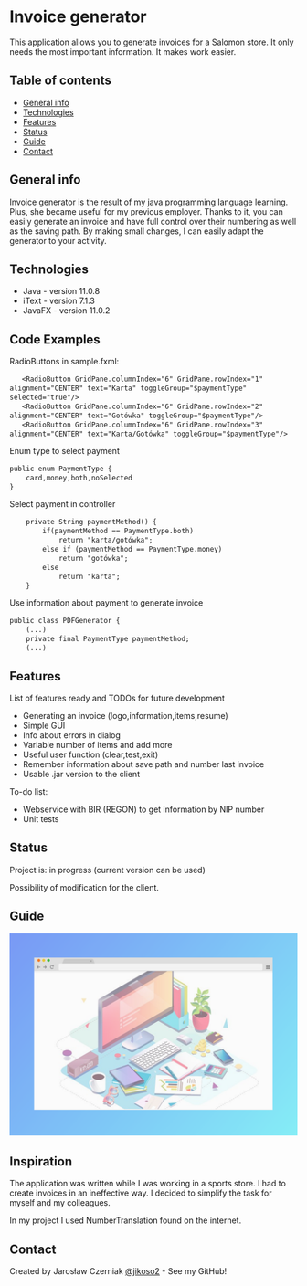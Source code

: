 # Invoice generator
> 
This application allows you to generate invoices for a Salomon store. It only needs the most important information. It makes work easier.

## Table of contents
* [General info](#general-info)
* [Technologies](#technologies)
* [Features](#features)
* [Status](#status)
* [Guide](#guide)
* [Contact](#contact)

## General info

Invoice generator is the result of my java programming language learning. 
Plus, she became useful for my previous employer. 
Thanks to it, you can easily generate an invoice and have full control over their numbering as well as the saving path. 
By making small changes, I can easily adapt the generator to your activity.

## Technologies
* Java - version 11.0.8
* iText - version 7.1.3
* JavaFX - version 11.0.2


## Code Examples
RadioButtons in sample.fxml:
```
   <RadioButton GridPane.columnIndex="6" GridPane.rowIndex="1" alignment="CENTER" text="Karta" toggleGroup="$paymentType" selected="true"/>
   <RadioButton GridPane.columnIndex="6" GridPane.rowIndex="2" alignment="CENTER" text="Gotówka" toggleGroup="$paymentType"/>
   <RadioButton GridPane.columnIndex="6" GridPane.rowIndex="3" alignment="CENTER" text="Karta/Gotówka" toggleGroup="$paymentType"/>
```
Enum type to select payment
```
public enum PaymentType {
    card,money,both,noSelected
}
```
Select payment in controller
```
    private String paymentMethod() {
        if(paymentMethod == PaymentType.both)
            return "karta/gotówka";
        else if (paymentMethod == PaymentType.money)
            return "gotówka";
        else
            return "karta";
    }
```
Use information about payment to generate invoice
```
public class PDFGenerator {
    (...)
    private final PaymentType paymentMethod;
    (...)
```
## Features
List of features ready and TODOs for future development
* Generating an invoice (logo,information,items,resume)
* Simple GUI
* Info about errors in dialog
* Variable number of items and add more
* Useful user function (clear,test,exit)
* Remember information about save path and number last invoice
* Usable .jar version to the client

To-do list:
* Webservice with BIR (REGON) to get information by NIP number
* Unit tests

## Status
Project is: in progress (current version can be used)

Possibility of modification for the client.

## Guide
![Example screenshot](./img_README/screenshot.png)

## Inspiration

The application was written while I was working in a sports store. I had to create invoices in an ineffective way.
I decided to simplify the task for myself and my colleagues.

In my project I used NumberTranslation found on the internet.

## Contact
Created by Jarosław Czerniak [@jikoso2](https://github.com/jikoso2) - See my GitHub!